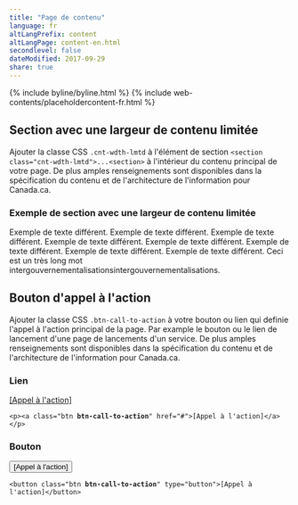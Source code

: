 ```yaml
---
title: "Page de contenu"
language: fr
altLangPrefix: content
altLangPage: content-en.html
secondlevel: false
dateModified: 2017-09-29
share: true
---
```

{% include byline/byline.html %}
{% include web-contents/placeholdercontent-fr.html %}
<h2 id="cnt-wdth-lmtd">Section avec une largeur de contenu limitée</h2>
<p>Ajouter la classe CSS <code>.cnt-wdth-lmtd</code> à l'élément de section <code>&lt;section class="cnt-wdth-lmtd"&gt;...&lt;section&gt;</code> à l'intérieur du contenu principal de votre page. De plus amples renseignements sont disponibles dans la spécification du contenu et de l'architecture de l'information pour Canada.ca.</p>
<section class="cnt-wdth-lmtd">
	<h3>Exemple de section avec une largeur de contenu limitée</h3>
	<p>Exemple de texte différent. Exemple de texte différent. Exemple de texte différent. Exemple de texte différent. Exemple de texte différent. Exemple de texte différent. Exemple de texte différent. Exemple de texte différent. Ceci est un très long mot intergouvernementalisationsintergouvernementalisations.</p>
</section>
<h2 id="call-to-action">Bouton d'appel à l'action</h2>
<p>Ajouter la classe CSS <code>.btn-call-to-action</code> à votre bouton ou lien qui definie l'appel à l'action principal de la page. Par example le bouton ou le lien de lancement d'une page de lancements d'un service. De plus amples renseignements sont disponibles dans la spécification du contenu et de l'architecture de l'information pour Canada.ca.</p>
<div class="row">
	<div class="col-sm-6">
		<h3>Lien</h3>
		<p class="mrgn-bttm-0"><a class="btn btn-call-to-action" href="#">[Appel à l'action]</a></p>
		<pre><code>&lt;p&gt;&lt;a class="btn <strong>btn-call-to-action</strong>" href="#"&gt;[Appel à l'action]&lt;/a&gt;&lt;/p&gt;</code></pre>
	</div>
	<div class="col-sm-6">
		<h3>Bouton</h3>
		<button class="btn btn-call-to-action" type="button">[Appel à l'action]</button>
		<pre><code>&lt;button class="btn <strong>btn-call-to-action</strong>" type="button"&gt;[Appel à l'action]&lt;/button&gt;</code></pre>
	</div>
</div>
